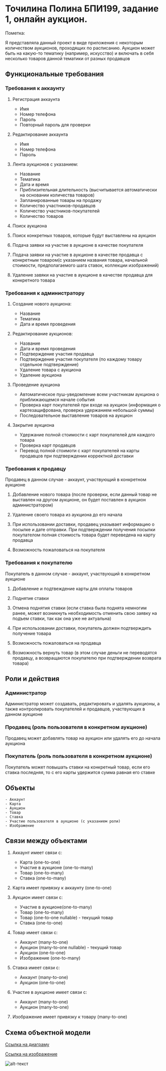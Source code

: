 # Точилина Полина БПИ199, задание 1, онлайн аукцион.
Пометка:

Я представляла данный проект в виде приложения с некоторым количеством аукционов, проходящих по расписанию. Аукцион может быть на какую-то тематику (например, искусство) и включать в себя несколько товаров данной тематики от разных продавцов

## Функциональные требования
### Требования к аккаунту
1. Регистрация аккаунта
	- Имя
	- Номер телефона
	- Пароль
	- Повторный пароль для проверки

2. Редактирование аккаунта
	- Имя
	- Номер телефона
	- Пароль
	
3. Лента аукционов с указанием:
	- Название
	- Тематика
	- Дата и время
	- Приблизительная длительность (высчитывается автоматически на основании количества товаров)
	- Запланированные товары на продажу
	- Количество участников-продавцов
	- Количество участников-покупателей
	- Количество товаров

4. Поиск аукциона

5. Поиск конкретных товаров, которые будут выставлены на аукцион

6. Подача заявки на участие в аукционе в качестве покупателя

7. Подача заявки на участие в аукционе в качестве продавца с конкретным товаром(с указанием названия товара, начальной стоимости, предполагаемого шага ставок, коллекции изображений)

8. Удаление завяки на участие в аукционе в качестве продавца для конкретного товара
### Требования к администратору
1. Создание нового аукциона:
	- Название
	- Тематика
	- Дата и время проведения
	
2. Редактирование аукционов:
	- Название
	- Дата и время проведения
	- Подтверждение участия продавца
	- Подтверждение участия покупателя (по каждому товару отдельное подтверждение)
	- Удаление товара с аукциона
	- Удаление аукциона
	
3. Проведение аукциона
	- Автоматическое пуш-уведомление всем участникам аукциона о приближающемся начале события
	- Проверка карт покупателей при входе на аукцион (информация о картезащифрована, проверка удержанием небольшой суммы)
	- Последовательное выставление товаров на аукцион
	
4. Закрытие аукциона
	- Удержание полной стоимости с карт покупателей для каждого товара
	- Проверка карт продавцов
	- Перевод полной стоимоти с карт покупателей на карты продавцов при подтверждении корректной доставки
### Требования к продавцу
Продавец в данном случае - аккаунт, участвующий в конкретном аукционе

1. Добавление нового товара (после проверки, если данный товар не выставлен на другом аукционе, он будет поставлен в аукцион администратором)

2. Удаление своего товара из аукциона до его начала

3. При использовании доставки, продавец указывает информацию о посылке и дате отправки. При подтверждении получения посылки покупателом полная стоимость товара будет переведена на карту продавца

4. Возможность пожаловаться на покупателя
### Требования к покупателю
Покупатель в данном случае - аккаунт, участвующий в конкретном аукционе

1. Добавление и подтвеждение карты для оплаты товаров

2. Поднятие ставки

3. Отмена поднятия ставки (если ставка была поднята немногим ранее, может возникнуть необходимость отменить свою заявку на подъем ставки, так как она уже не актуальна)

4. При использовании доставки, покупатель должен подтверждить получение товара

5. Возможность пожаловаться на продавца

6. Возможность вернуть товар (в этом случае деньги не переводятся продавцу, а возвращаются покупателю при подтверждении возврата товара)

## Роли и действия
### Администратор
Администратор может создавать, редактировать и удалять аукционы, а также контролировать покупателей и продавцов, участвующих в данном аукционе
### Продавец (роль пользователя в конкретном аукционе)
Продавец может добавлять товар на аукцион или удалять его до начала аукциона
### Покупатель (роль пользователя в конкретном аукционе)
Покупатель может повышать ставки на конкретный товар, если его ставка последняя, то с его карты удержится сумма равная его ставке
## Объекты
	- Аккаунт
	- Карта
	- Аукцион
	- Товар
	- Ставка
	- Участие пользователя в аукционе (с указанием роли)
	- Изображение

## Связи между объектами
1. Аккаунт имеет связи с:
	- Карта (one-to-one)
	- Участие в аукционе (one-to-many)
	- Товар (one-to-many)
	- Ставка (one-to-many)

2. Карта имеет привязку к аккаунту (one-to-one)

3. Аукцион имеет связи с:
	- Участие в аукционе(one-to-many)
	- Товар (one-to-many)
	- Товар (one-to-one nullable) - текущий товар
	- Ставка (one-to-one)
	
4. Товар имеет связи с:
	- Аккаунт (many-to-one)
	- Аукцион (many-to-one nullable) - текущий товар
	- Аукцион (one-to-one)
	- Изображение (one-to-many)

5. Ставка имеет связи с:
	- Аккаунт (many-to-one)
	- Аукцион (one-to-one)

6. Участие в аукционе имеет связи с:
	- Аккаунт (many-to-one)
	- Аукцион (many-to-one)

7. Изображение имеет привязку к товару (many-to-one)

## Схема объектной модели
[Ссылка на диаграму](https://drawsql.app/hse-20/diagrams/online-auction)

[Ссылка на изображение](https://github.com/LittlePotato14/BD_B2019_PING_7/blob/main/Practice%201/Tochilina/online_auction.png)

![alt-текст](https://github.com/LittlePotato14/BD_B2019_PING_7/blob/main/Practice%201/Tochilina/online_auction.png "Модель базы")

